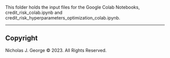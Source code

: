 This folder holds the input files for the Google Colab Notebooks, credit_risk_colab.ipynb and credit_risk_hyperparameters_optimization_colab.ipynb.

----

## Copyright

Nicholas J. George © 2023. All Rights Reserved.
